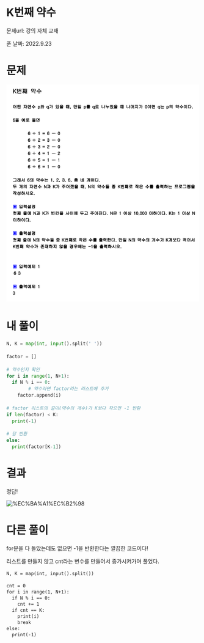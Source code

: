 # K번째 약수

문제url: 강의 자체 교재

푼 날짜: 2022.9.23

# 문제

<img src="강의문제Image/k번째 약수.png" alt="k번째 약수 문제 이미지">

# 내 풀이

```python
N, K = map(int, input().split(' '))

factor = []

# 약수인지 확인
for i in range(1, N+1):
  if N % i == 0:
		# 약수라면 factor라는 리스트에 추가
    factor.append(i)

# factor 리스트의 길이(약수의 개수)가 K보다 작으면 -1 반환
if len(factor) < K:
  print(-1)

# 답 반환
else: 
  print(factor[K-1])
```

# 결과

정답!

![%EC%BA%A1%EC%B2%98](https://user-images.githubusercontent.com/101965666/191985137-1f8cd371-b519-452a-903e-1875cc3475cd.png)


# 다른 풀이

for문을 다 돌았는데도 없으면 -1을 반환한다는 깔끔한 코드이다!

리스트를 만들지 않고 cnt라는 변수를 만들어서 증가시켜가며 풀었다. 

```
N, K = map(int, input().split())

cnt = 0
for i in range(1, N+1):
  if N % i == 0:
    cnt += 1
  if cnt == K:
    print(i)
    break
else:
  print(-1)
```